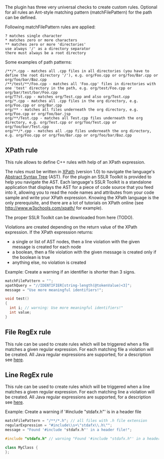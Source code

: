 The plugin has three very universal checks to create custom rules. Optional for all rules an Ant-style matching pattern (matchFilePattern) for the path can be defined.

Following matchFilePattern rules are applied:
```
? matches single character
* matches zero or more characters
** matches zero or more 'directories'
use always '/' as a directory separator
there must always be a root directory
```

Some examples of path patterns:
```
/**/*.cpp - matches all .cpp files in all directories (you have to define the root directory '/'), e.g. org/Foo.cpp or org/foo/Bar.cpp or org/foo/bar/Baz.cpp
/**/test/**/Foo.cpp - matches all 'Foo.cpp' files in directories with one 'test' directory in the path, e.g. org/test/Foo.cpp or org/bar/test/bar/Foo.cpp
org/T?st.cpp - matches org/Test.cpp and also org/Tost.cpp
org/*.cpp - matches all .cpp files in the org directory, e.g. org/Foo.cpp or org/Bar.cpp
org/** - matches all files underneath the org directory, e.g. org/Foo.cpp or org/foo/bar.jsp
org/**/Test.cpp - matches all Test.cpp files underneath the org directory, e.g. org/Test.cpp or org/foo/Test.cpp or org/foo/bar/Test.cpp
org/**/*.cpp - matches all .cpp files underneath the org directory, e.g. org/Foo.cpp or org/foo/Bar.cpp or org/foo/bar/Baz.cpp
```

## XPath rule
This rule allows to define C++ rules with help of an XPath expression.

The rules must be written in [XPath](http://en.wikipedia.org/wiki/XPath) (version 1.0) to navigate the language's [Abstract Syntax Tree](http://en.wikipedia.org/wiki/Abstract_syntax_tree) (AST). For the plugin an SSLR Toolkit is provided to help you navigate the AST. Each language's SSLR Toolkit is a standalone application that displays the AST for a piece of code source that you feed into it, allowing you to read the node names and attributes from your code sample and write your XPath expression. Knowing the XPath language is the only prerequisite, and there are a lot of tutorials on XPath online (see http://www.w3schools.com/xpath/ for example).

The proper SSLR Toolkit can be downloaded from here (TODO).

Violations are created depending on the return value of the XPath expression. If the XPath expression returns:
* a single or list of AST nodes, then a line violation with the given message is created for each node
* a boolean, then a file violation with the given message is created only if the boolean is true
* anything else, no violation is created

Example: Create a warning if an identifier is shorter than 3 signs.

```C++
matchFilePattern = "";
xpathQuery = "//IDENTIFIER[string-length(@tokenValue)<3]";
message = "Use more meaningful identifiers!";
```

```C++
void test()
{
  int i; // warning: Use more meaningful identifiers!"
  int value;
}
```

## File RegEx rule
This rule can be used to create rules which will be triggered when a file matches a given regular expression.
For each matching file a violation will be created. All Java regular expressions are supported, for a description see [here](http://docs.oracle.com/javase/7/docs/api/java/util/regex/Pattern.html).

## Line RegEx rule
This rule can be used to create rules which will be triggered when a line matches a given regular expression.
For each matching line a violation will be created. All Java regular expressions are supported, for a description see [here](http://docs.oracle.com/javase/7/docs/api/java/util/regex/Pattern.html).

Example: Create a warning if '#include "stdafx.h"' is in a header file

```C++
matchFilePattern = "/**/*.h"; // all files with .h file extension
regularExpression = "#include\\s+\"stdafx\\.h\"";
message = "Found '#include "stdafx.h"' in a header file!";
```

```C++
#include "stdafx.h" // warning "Found '#include "stdafx.h"' in a header file!"

class MyClass {
};
```

